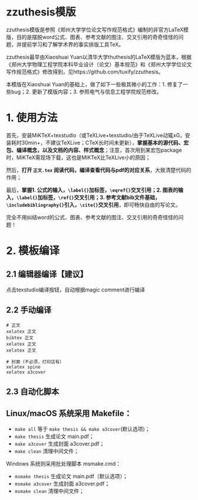 # zzuthesis模版

zzuthesis模版是参照《郑州大学学位论文写作规范格式》编制的非官方LaTeX模版，目的是摆脱word公式、图表、参考文献的图注、交叉引用的奇奇怪怪的问题，并提前学习和了解学术界的事实排版工具TeX。

zzuthesis最早由Xiaoshuai Yuan以清华大学thuthesis的LaTeX模版为蓝本，根据《郑州大学物理工程学院本科毕业设计（论文）基本规范》和《郑州大学学位论文写作规范格式》修改得到，见https://github.com/tuxify/zzuthesis。

本模版在Xiaoshuai Yuan的基础上，做了如下一些极其微小的工作：1. 修复了一些bug；2. 更新了模版内容；3. 参照电气与信息工程学院规范修改。

# 1. 使用方法

首先，安装MiKTeX+texstudio（或TeXLive+texstudio/由于TeXLive动辄xG，安装耗时30min+，不建议TeXLive；CTeX长时间未更新），**掌握基本的源代码、宏包、编译概念，以及文档的内容、样式概念**；注意，首次用到某宏包package时，MiKTeX需现场下载，这也是MiKTeX比TeXLive小的原因；

然后，**打开 `正文.tex` 阅读代码，编译查看代码与pdf的对应关系**，大致清楚代码的作用；

最后，**掌握1. 公式的输入，`\label{}`加标签，`\eqref{}`交叉引用；2. 图表的输入，`\label{}`加标签，`\ref{}`交叉引用；3. 参考文献bib文件基础，`\includebibliography{}`引入，`\cite{}`交叉引用**，即可畅快自由的写论文。

完全不用纠结word的公式、图表、参考文献的图注、交叉引用的奇奇怪怪的问题！

# 2. 模板编译

## 2.1 编辑器编译【建议】

点击texstudio编译按钮，自动根据magic comment进行编译

## 2.2 手动编译

```shell
# 正文
xelatex 正文
bibtex 正文
xelatex 正文
xelatex 正文

# 封面（不必须，打印店有）
xelatex spine
xelatex a3cover
```

## 2.3 自动化脚本

## Linux/macOS 系统采用 Makefile：

* `make all`       等于 `make thesis && make a3cover`(默认选项)；
* `make thesis`    生成论文 main.pdf；
* `make a3cover`   生成封面 a3cover.pdf；
* `make clean`     清理中间文件；

Windows 系统则采用批处理脚本 msmake.cmd：
* `msmake thesis`    生成论文 main.pdf（默认选项）；
* `msmake a3cover`   生成封面 a3cover.pdf；
* `msmake clean`     清理中间文件；
